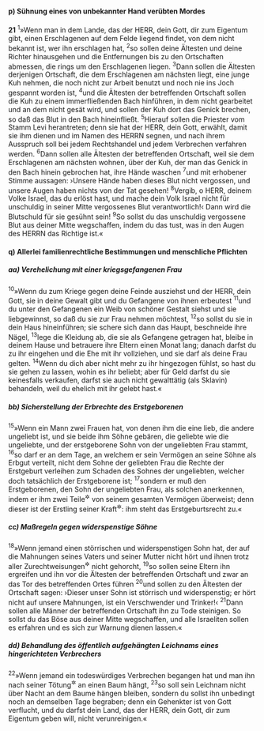 #### p) Sühnung eines von unbekannter Hand verübten Mordes

__21__
<sup>1</sup>»Wenn man in dem Lande, das der HERR, dein Gott, dir zum Eigentum gibt, einen Erschlagenen auf dem Felde liegend findet, von dem nicht bekannt ist, wer ihn erschlagen hat,
<sup>2</sup>so sollen deine Ältesten und deine Richter hinausgehen und die Entfernungen bis zu den Ortschaften abmessen, die rings um den Erschlagenen liegen.
<sup>3</sup>Dann sollen die Ältesten derjenigen Ortschaft, die dem Erschlagenen am nächsten liegt, eine junge Kuh nehmen, die noch nicht zur Arbeit benutzt und noch nie ins Joch gespannt worden ist,
<sup>4</sup>und die Ältesten der betreffenden Ortschaft sollen die Kuh zu einem immerfließenden Bach hinführen, in dem nicht gearbeitet und an dem nicht gesät wird, und sollen der Kuh dort das Genick brechen, so daß das Blut in den Bach hineinfließt.
<sup>5</sup>Hierauf sollen die Priester vom Stamm Levi herantreten; denn sie hat der HERR, dein Gott, erwählt, damit sie ihm dienen und im Namen des HERRN segnen, und nach ihrem Ausspruch soll bei jedem Rechtshandel und jedem Verbrechen verfahren werden.
<sup>6</sup>Dann sollen alle Ältesten der betreffenden Ortschaft, weil sie dem Erschlagenen am nächsten wohnen, über der Kuh, der man das Genick in den Bach hinein gebrochen hat, ihre Hände waschen
<sup>7</sup>und mit erhobener Stimme aussagen: ›Unsere Hände haben dieses Blut nicht vergossen, und unsere Augen haben nichts von der Tat gesehen!
<sup>8</sup>Vergib, o HERR, deinem Volke Israel, das du erlöst hast, und mache dein Volk Israel nicht für unschuldig in seiner Mitte vergossenes Blut verantwortlich!‹ Dann wird die Blutschuld für sie gesühnt sein!
<sup>9</sup>So sollst du das unschuldig vergossene Blut aus deiner Mitte wegschaffen, indem du das tust, was in den Augen des HERRN das Richtige ist.«

#### q) Allerlei familienrechtliche Bestimmungen und menschliche Pflichten

##### aa) Verehelichung mit einer kriegsgefangenen Frau

<sup>10</sup>»Wenn du zum Kriege gegen deine Feinde ausziehst und der HERR, dein Gott, sie in deine Gewalt gibt und du Gefangene von ihnen erbeutest
<sup>11</sup>und du unter den Gefangenen ein Weib von schöner Gestalt siehst und sie liebgewinnst, so daß du sie zur Frau nehmen möchtest,
<sup>12</sup>so sollst du sie in dein Haus hineinführen; sie schere sich dann das Haupt, beschneide ihre Nägel,
<sup>13</sup>lege die Kleidung ab, die sie als Gefangene getragen hat, bleibe in deinem Hause und betrauere ihre Eltern einen Monat lang; danach darfst du zu ihr eingehen und die Ehe mit ihr vollziehen, und sie darf als deine Frau gelten.
<sup>14</sup>Wenn du dich aber nicht mehr zu ihr hingezogen fühlst, so hast du sie gehen zu lassen, wohin es ihr beliebt; aber für Geld darfst du sie keinesfalls verkaufen, darfst sie auch nicht gewalttätig (als Sklavin) behandeln, weil du ehelich mit ihr gelebt hast.«

##### bb) Sicherstellung der Erbrechte des Erstgeborenen

<sup>15</sup>»Wenn ein Mann zwei Frauen hat, von denen ihm die eine lieb, die andere ungeliebt ist, und sie beide ihm Söhne gebären, die geliebte wie die ungeliebte, und der erstgeborene Sohn von der ungeliebten Frau stammt,
<sup>16</sup>so darf er an dem Tage, an welchem er sein Vermögen an seine Söhne als Erbgut verteilt, nicht dem Sohne der geliebten Frau die Rechte der Erstgeburt verleihen zum Schaden des Sohnes der ungeliebten, welcher doch tatsächlich der Erstgeborene ist;
<sup>17</sup>sondern er muß den Erstgeborenen, den Sohn der ungeliebten Frau, als solchen anerkennen, indem er ihm zwei Teile<sup title="= den doppelten Anteil">&#x2732;</sup> von seinem gesamten Vermögen überweist; denn dieser ist der Erstling seiner Kraft<sup title="vgl. 1.Mose 49,3">&#x2732;</sup>: ihm steht das Erstgeburtsrecht zu.«

##### cc) Maßregeln gegen widerspenstige Söhne

<sup>18</sup>»Wenn jemand einen störrischen und widerspenstigen Sohn hat, der auf die Mahnungen seines Vaters und seiner Mutter nicht hört und ihnen trotz aller Zurechtweisungen<sup title="oder: Züchtigungen">&#x2732;</sup> nicht gehorcht,
<sup>19</sup>so sollen seine Eltern ihn ergreifen und ihn vor die Ältesten der betreffenden Ortschaft und zwar an das Tor des betreffenden Ortes führen
<sup>20</sup>und sollen zu den Ältesten der Ortschaft sagen: ›Dieser unser Sohn ist störrisch und widerspenstig; er hört nicht auf unsere Mahnungen, ist ein Verschwender und Trinker!‹
<sup>21</sup>Dann sollen alle Männer der betreffenden Ortschaft ihn zu Tode steinigen. So sollst du das Böse aus deiner Mitte wegschaffen, und alle Israeliten sollen es erfahren und es sich zur Warnung dienen lassen.«

##### dd) Behandlung des öffentlich aufgehängten Leichnams eines hingerichteten Verbrechers

<sup>22</sup>»Wenn jemand ein todeswürdiges Verbrechen begangen hat und man ihn nach seiner Tötung<sup title="oder: Hinrichtung">&#x2732;</sup> an einen Baum hängt,
<sup>23</sup>so soll sein Leichnam nicht über Nacht an dem Baume hängen bleiben, sondern du sollst ihn unbedingt noch an demselben Tage begraben; denn ein Gehenkter ist von Gott verflucht, und du darfst dein Land, das der HERR, dein Gott, dir zum Eigentum geben will, nicht verunreinigen.«